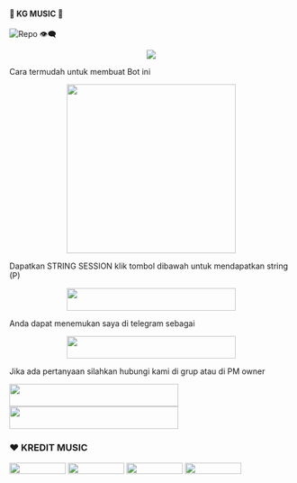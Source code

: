 #### 🎵 KG MUSIC 🎵

![Repo 👁‍🗨](https://komarev.com/ghpvc/?username=kalolonte1&color=red&style=flat-square&label=DILIHAT+👁‍🗨)

<p align="center">
  <img src="https://telegra.ph/file/d90de32bd8864d38e2467.jpg">
</p>
Cara termudah untuk membuat Bot ini
<p align="center"><a href="https://heroku.com/deploy?template=https://github.com/kalolonte1/KGMusic"><img src="https://img.shields.io/badge/DEPLOY KE-HEROKU-blue?style=plastic&logo=heroku&logoColor=yellow"width="300"heigh="100" /></a></p>

Dapatkan STRING SESSION klik tombol dibawah untuk mendapatkan string (P)

<p align="center"><a href="https://replit.com/@GoodBoysExe/string-session?lite=1&outputonly=1"><img src="https://img.shields.io/badge/DAPATKAN-STRING-blue?style=plastic&logo=replit&logoColor=yellow"width="300" height="40" /></a></p>

Anda dapat menemukan saya di telegram sebagai
<p align="center"><a href="https://t.me/GohanMusicRobot"><img src="https://img.shields.io/badge/ROBOT-𝗚𝗢𝗛𝗔𝗡 𝗠𝗨𝗦𝗜𝗖-blue?style=plastic&logo=telegram&logoColor=blue"width="300" height="40" /></a></p>

Jika ada pertanyaan silahkan hubungi kami di grup atau di PM owner
<p>
    <a href="https://t.me/Tomi_sn" target="blank"><img src="https://img.shields.io/badge/OWNER-ɢᴏᴏᴅ ʙᴏʏs-blue?style=plastic&logo=telegram"width="300" height="40"/></a>
    <a href="https://t.me/GroupMusicRandom" target="blank"><img src="https://img.shields.io/badge/GROUP-Group Music Random-blue?style=plastic&logo=telegram"width="300" height="40"/></a>
</p>

### ❤️ KREDIT MUSIC
<p>
    <a href="https://github.com/tofikdn" target="blank"><img src="https://img.shields.io/badge/TOFIK-black?style=plastic&logo=github"width="100" height="20"/></a>
    <a href="https://github.com/levina-lab" target="blank"><img src="https://img.shields.io/badge/LEVINA-black?style=plastic&logo=github"width="100" height="20"/></a>
    <a href="https://github.com/TeamDaisyX" target="blank"><img src="https://img.shields.io/badge/TEAMDAISYX-black?style=plastic&logo=github"width="100" height="20"/></a>
    <a href="https://github.com/kenkansaja" target="blank"><img src="https://img.shields.io/badge/KEN KAN-black?style=plastic&logo=github"width="100" height="20"/></a>
</p>
